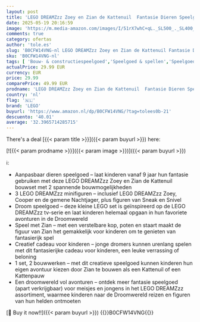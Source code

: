 ```yaml
---
layout: post
title: 'LEGO DREAMZzz Zoey en Zian de Kattenuil  Fantasie Dieren Speelgoed met 2 Modi  Rollenspellen Set met Wezens  Creatief Cadeau voor Kinderen  Meisjes en Jongens vanaf 9 jaar 71476'
date: 2025-05-19 20:16:59
image: 'https://m.media-amazon.com/images/I/51rX7whC+qL._SL500_._SL400_.jpg'
comments: true
category: ofertas
author: 'tole.es'
slug: 'B0CFW14VNG-nl LEGO DREAMZzz Zoey en Zian de Kattenuil Fantasie Dieren...'
sku: 'B0CFW14VNG-nl'
tags: [ 'Bouw- & constructiespeelgoed','Speelgoed & spellen','Speelgoedbouwsets','lego','🇳🇱', ]
actualPrice: 29.99 EUR
currency: EUR
price: 29.99
comparePrice: 49.99 EUR
prodname: 'LEGO DREAMZzz Zoey en Zian de Kattenuil  Fantasie Dieren Speelgoed met 2 Modi  Rollenspellen Set met Wezens  Creatief Cadeau voor Kinderen  Meisjes en Jongens vanaf 9 jaar 71476'
country: 'nl'
flag: '🇳🇱'
brand: 'LEGO'
buyurl: 'https://www.amazon.nl/dp/B0CFW14VNG/?tag=tolees0b-21'
descuento: '40.01'
average: '32.3965714285715'
---
```


There's a deal [{{< param title >}}]({{< param buyurl >}})  here:

[![{{< param prodname >}}]({{< param image >}})]({{< param buyurl >}})

ℹ️:

- Aanpasbaar dieren speelgoed – laat kinderen vanaf 9 jaar hun fantasie gebruiken met deze LEGO DREAMZzz Zoey en Zian de Kattenuil bouwset met 2 spannende bouwmogelijkheden
- 3 LEGO DREAMZzz minifiguren – inclusief LEG0 DREAMZzz Zoey, Cooper en de gemene Nachtjager, plus figuren van Sneak en Snivel
- Droom speelgoed – deze kleine LEGO set is geïnspireerd op de LEGO DREAMZzz tv-serie en laat kinderen helemaal opgaan in hun favoriete avonturen in de Droomwereld
- Speel met Zian – met een verstelbare kop, poten en staart maakt de figuur van Zian het gemakkelijk voor kinderen om te genieten van fantasierijk spel
- Creatief cadeau voor kinderen – jonge dromers kunnen urenlang spelen met dit fantasierijke cadeau voor kinderen, een leuke verrassing of beloning
- 1 set, 2 bouwwerken – met dit creatieve speelgoed kunnen kinderen hun eigen avontuur kiezen door Zian te bouwen als een Kattenuil of een Kattenpauw
- Een droomwereld vol avonturen – ontdek meer fantasie speelgoed (apart verkrijgbaar) voor meisjes en jongens in het LEGO DREAMZzz assortiment, waarmee kinderen naar de Droomwereld reizen en figuren van hun helden ontmoeten

[🛒 Buy it now!!]({{< param buyurl >}})
{{<world>}}B0CFW14VNG{{</world>}}

